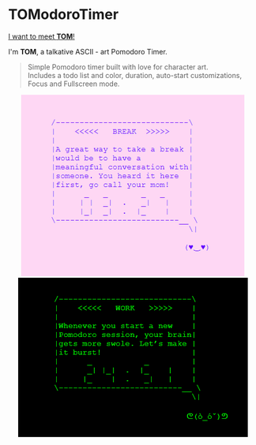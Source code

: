 # TOModoroTimer

<a href="https://freddymschubert.github.io/TomodoroTimer" target="_blank">I want to meet <strong>TOM</strong>!</a>

I'm <strong>TOM</strong>, a talkative ASCII - art Pomodoro Timer.

> Simple Pomodoro timer built with love for character art.\
> Includes a todo list and color, duration, auto-start customizations, Focus and Fullscreen mode.

<div align="center">
    <img src="https://github.com/FreddyMSchubert/TomodoroTimer/blob/main/assets/call-mom.png">
    <br>
    <img src="https://github.com/FreddyMSchubert/TomodoroTimer/blob/main/assets/swole-brain.png">
</div>
